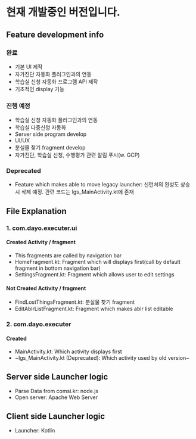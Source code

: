 현재 개발중인 버전입니다.
==========================

## Feature development info
### 완료

 - 기본 UI 제작
 - 자가진단 자동화 플러그인과의 연동
 - 학습실 신청 자동화 프로그램 API 제작
 - 기초적인 display 기능

### 진행 예정

 - 학습실 신청 자동화 플러그인과의 연동
 - 학습실 다중신청 자동화
 - Server side program develop
 - UI/UX
 - 분실물 찾기 fragment develop
 - 자가진단, 학습실 신청, 수행평가 관련 알림 푸시(w. GCP)

### Deprecated

 - Feature which makes able to move legacy launcher: 신런쳐의 완성도 상승시 삭제 예정. 관련 코드는 lgs_MainActivity.kt에 존재

## File Explanation

### 1. com.dayo.executer.ui
#### Created Activity / fragment
   - This fragments are called by navigation bar
   - HomeFragment.kt: Fragment which will displays first(call by default fragment in bottom navigation bar)
   - SettingsFragment.kt: Fragment which allows user to edit settings
#### Not Created Activity / fragment
   - FindLostThingsFragment.kt: 분실물 찾기 fragment
   - EditAblrListFragment.kt: Fragment which makes ablr list editable


### 2. com.dayo.executer
#### Created
   - MainActivity.kt: Which activity displays first
   - ~lgs_MainActivity.kt (Deprecated): Which activity used by old version~


## Server side Launcher logic
 - Parse Data from comsi.kr: node.js
 - Open server: Apache Web Server


## Client side Launcher logic
 - Launcher: Kotlin